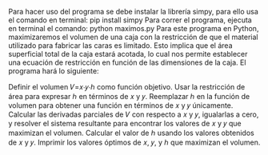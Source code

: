 Para hacer uso del programa se debe instalar la librería simpy, para ello usa el comando en terminal:
pip install simpy
Para correr el programa, ejecuta en terminal el comando:
python maximos.py
Para este programa en Python, maximizaremos el volumen de una caja con la restricción de que el material utilizado para fabricar las caras es limitado. 
Esto implica que el área superficial total de la caja estará acotada, lo cual nos permite establecer una ecuación de restricción en función de las dimensiones de la caja.
El programa hará lo siguiente:

Definir el volumen 
𝑉=𝑥⋅𝑦⋅ℎ como función objetivo.
Usar la restricción de área para expresar 
ℎ en términos de 
𝑥 y 𝑦.
Reemplazar 
ℎ en la función de volumen para obtener una función en términos de 𝑥 y 𝑦 únicamente.
Calcular las derivadas parciales de 𝑉 con respecto a 𝑥 y 𝑦, igualarlas a cero, y resolver el sistema resultante para encontrar los valores de 𝑥 y 𝑦 que maximizan el volumen.
Calcular el valor de ℎ usando los valores obtenidos de 𝑥 y 𝑦.
Imprimir los valores óptimos de 𝑥, 𝑦, y ℎ que maximizan el volumen.
